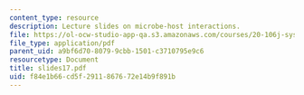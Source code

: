 ```yaml
---
content_type: resource
description: Lecture slides on microbe-host interactions.
file: https://ol-ocw-studio-app-qa.s3.amazonaws.com/courses/20-106j-systems-microbiology-fall-2006/f84e1b66cd5f2911867672e14b9f891b_slides17.pdf
file_type: application/pdf
parent_uid: a9bf6d70-8079-9cbb-1501-c3710795e9c6
resourcetype: Document
title: slides17.pdf
uid: f84e1b66-cd5f-2911-8676-72e14b9f891b
---
```

